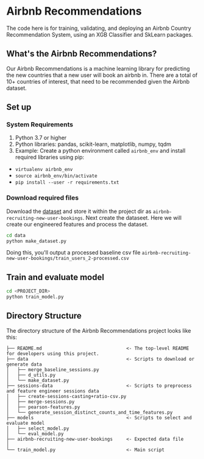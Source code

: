 # Airbnb Recommendations

The code here is for training, validating, and deploying an Airbnb Country Recommendation System, 
using an XGB Classifier and SkLearn packages.

## What's the Airbnb Recommendations?
Our Airbnb Recommendations is a machine learning library for predicting the new countries that a new user
will book an airbnb in. There are a total of 10+ countries of interest, that need to be recommended given
the Airbnb dataset. 

## Set up

### System Requirements
1. Python 3.7 or higher
2. Python libraries: pandas, scikit-learn, matplotlib, numpy, tqdm
3. Example: Create a python environment called `airbnb_env` and install required libraries using pip:
- `virtualenv airbnb_env`
- `source airbnb_env/bin/activate`
- `pip install --user -r requirements.txt`

### Download required files
Download the [dataset](https://www.kaggle.com/c/airbnb-recruiting-new-user-bookings/data) and store it within the project dir as `airbnb-recruiting-new-user-bookings`.
Next create the dataseet. Here we will create our engineered features and process the dataset.
```bash
cd data
python make_dataset.py
```
Doing this, you'll output a processed baseline csv file `airbnb-recruiting-new-user-bookings/train_users_2-processed.csv`

## Train and evaluate model
```bash
cd <PROJECT_DIR>
python train_model.py
```

Directory Structure
------------

The directory structure of the Airbnb Recommendations project looks like this: 

```
├── README.md                               <- The top-level README for developers using this project.
├── data                                    <- Scripts to download or generate data
│   ├── merge_baseline_sessions.py
│   ├── d_utils.py
│   └── make_dataset.py
├── sessions-data                           <- Scripts to preprocess and feature engineer sessions data
│   ├── create-sessions-casting+ratio-csv.py
│   ├── merge-sessions.py
│   ├── pearson-features.py
│   └── generate_session_distinct_counts_and_time_features.py
├── models                                  <- Scripts to select and evaluate model
│   ├── select_model.py
│   └── eval_model.py
├── airbnb-recruiting-new-user-bookings     <- Expected data file
│
└── train_model.py                          <- Main script
```
